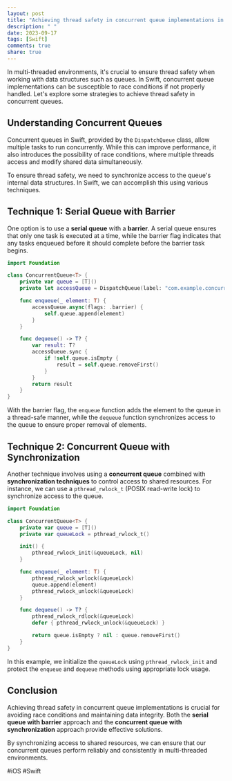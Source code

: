 ```yaml
---
layout: post
title: "Achieving thread safety in concurrent queue implementations in Swift"
description: " "
date: 2023-09-17
tags: [Swift]
comments: true
share: true
---
```


In multi-threaded environments, it's crucial to ensure thread safety when working with data structures such as queues. In Swift, concurrent queue implementations can be susceptible to race conditions if not properly handled. Let's explore some strategies to achieve thread safety in concurrent queues.

## Understanding Concurrent Queues

Concurrent queues in Swift, provided by the `DispatchQueue` class, allow multiple tasks to run concurrently. While this can improve performance, it also introduces the possibility of race conditions, where multiple threads access and modify shared data simultaneously.

To ensure thread safety, we need to synchronize access to the queue's internal data structures. In Swift, we can accomplish this using various techniques.

## Technique 1: Serial Queue with Barrier

One option is to use a **serial queue** with a **barrier**. A serial queue ensures that only one task is executed at a time, while the barrier flag indicates that any tasks enqueued before it should complete before the barrier task begins.

```swift
import Foundation

class ConcurrentQueue<T> {
    private var queue = [T]()
    private let accessQueue = DispatchQueue(label: "com.example.concurrentqueue", attributes: .concurrent)

    func enqueue(_ element: T) {
        accessQueue.async(flags: .barrier) {
            self.queue.append(element)
        }
    }

    func dequeue() -> T? {
        var result: T?
        accessQueue.sync {
            if !self.queue.isEmpty {
                result = self.queue.removeFirst()
            }
        }
        return result
    }
}
```

With the barrier flag, the `enqueue` function adds the element to the queue in a thread-safe manner, while the `dequeue` function synchronizes access to the queue to ensure proper removal of elements.

## Technique 2: Concurrent Queue with Synchronization

Another technique involves using a **concurrent queue** combined with **synchronization techniques** to control access to shared resources. For instance, we can use a `pthread_rwlock_t` (POSIX read-write lock) to synchronize access to the queue.

```swift
import Foundation

class ConcurrentQueue<T> {
    private var queue = [T]()
    private var queueLock = pthread_rwlock_t()

    init() {
        pthread_rwlock_init(&queueLock, nil)
    }

    func enqueue(_ element: T) {
        pthread_rwlock_wrlock(&queueLock)
        queue.append(element)
        pthread_rwlock_unlock(&queueLock)
    }

    func dequeue() -> T? {
        pthread_rwlock_rdlock(&queueLock)
        defer { pthread_rwlock_unlock(&queueLock) }

        return queue.isEmpty ? nil : queue.removeFirst()
    }
}
```

In this example, we initialize the `queueLock` using `pthread_rwlock_init` and protect the `enqueue` and `dequeue` methods using appropriate lock usage.

## Conclusion

Achieving thread safety in concurrent queue implementations is crucial for avoiding race conditions and maintaining data integrity. Both the **serial queue with barrier** approach and the **concurrent queue with synchronization** approach provide effective solutions.

By synchronizing access to shared resources, we can ensure that our concurrent queues perform reliably and consistently in multi-threaded environments.

#iOS #Swift